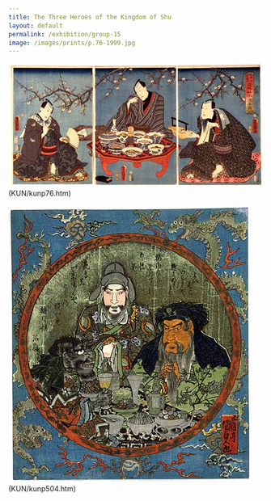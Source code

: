 ```yaml
---
title: The Three Heroes of the Kingdom of Shu
layout: default
permalink: /exhibition/group-15
image: /images/prints/p.76-1999.jpg
---
```

![Kunisada Image](/images/prints/p.76-1999.jpg)
(KUN/kunp76.htm)

![Kunisada Image](/images/prints/p.504-1937.jpg)
(KUN/kunp504.htm)
